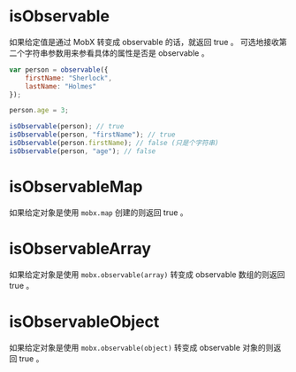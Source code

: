 # isObservable

如果给定值是通过 MobX 转变成 observable 的话，就返回 true 。
可选地接收第二个字符串参数用来参看具体的属性是否是 observable 。

```javascript
var person = observable({
	firstName: "Sherlock",
	lastName: "Holmes"
});

person.age = 3;

isObservable(person); // true
isObservable(person, "firstName"); // true
isObservable(person.firstName); // false (只是个字符串)
isObservable(person, "age"); // false
```

# isObservableMap

如果给定对象是使用 `mobx.map` 创建的则返回 true 。

# isObservableArray

如果给定对象是使用 `mobx.observable(array)` 转变成 observable 数组的则返回 true 。

# isObservableObject

如果给定对象是使用 `mobx.observable(object)` 转变成 observable 对象的则返回 true 。
